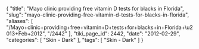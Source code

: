 {
    "title": "Mayo clinic providing free vitamin D tests for blacks in Florida",
    "slug": "mayo-clinic-providing-free-vitamin-d-tests-for-blacks-in-florida",
    "aliases": [
        "/Mayo+clinic+providing+free+vitamin+D+tests+for+blacks+in+Florida+\u2013+Feb+2012",
        "/2442"
    ],
    "tiki_page_id": 2442,
    "date": "2012-02-29",
    "categories": [
        "Skin - Dark"
    ],
    "tags": [
        "Skin - Dark"
    ]
}